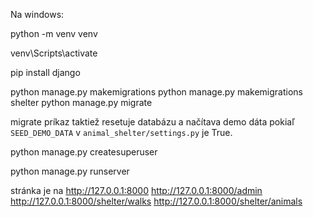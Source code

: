 Na windows:

python -m venv venv 

venv\Scripts\activate

pip install django

python manage.py makemigrations 
python manage.py makemigrations shelter
python manage.py migrate

migrate príkaz taktiež resetuje databázu a načítava demo dáta
pokiaľ `SEED_DEMO_DATA` v `animal_shelter/settings.py` je True.

python manage.py createsuperuser

python manage.py runserver

stránka je na http://127.0.0.1:8000
http://127.0.0.1:8000/admin
http://127.0.0.1:8000/shelter/walks
http://127.0.0.1:8000/shelter/animals